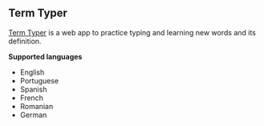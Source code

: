 ## Term Typer

[Term Typer](https://termtyper.com) is a web app to practice typing and learning new words and its definition.

**Supported languages**

*   English
*   Portuguese
*   Spanish
*   French
*   Romanian
*   German

